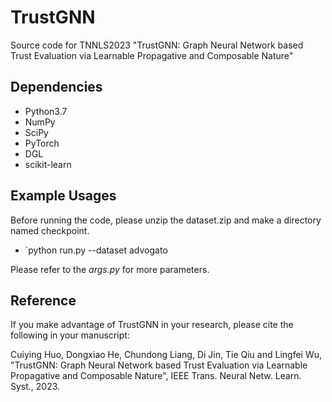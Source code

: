 # TrustGNN
Source code for TNNLS2023 "TrustGNN: Graph Neural Network based Trust Evaluation via Learnable Propagative and Composable Nature"

## Dependencies
* Python3.7
* NumPy
* SciPy
* PyTorch
* DGL
* scikit-learn

## Example Usages
Before running the code, please unzip the dataset.zip and make a directory named checkpoint.

* `python run.py --dataset advogato

Please refer to the *args.py* for more parameters.

## Reference
If you make advantage of TrustGNN in your research, please cite the following in your manuscript:

Cuiying Huo, Dongxiao He, Chundong Liang, Di Jin, Tie Qiu and Lingfei Wu, "TrustGNN: Graph Neural Network based Trust Evaluation via Learnable Propagative and Composable Nature", IEEE Trans. Neural Netw. Learn. Syst., 2023.